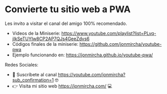 # Convierte tu sitio web a PWA
Les invito a visitar el canal del amigo 100% recomendado.
* Videos de la Miniserie: https://www.youtube.com/playlist?list=PLvq-jIkSeTUYIw8CP2AP7QJs4GeeZdvs6
* Códigos finales de la miniserie: https://github.com/jonmircha/youtube-pwa
* Ejemplo funcionando en: https://jonmircha.github.io/youtube-pwa/


Redes Sociales:

* 🔔 Suscríbete al canal https://youtube.com/jonmircha?sub_confirmation=1 🤓
* 👉 Visita mi sitio web  https://jonmircha.com/ 💻

